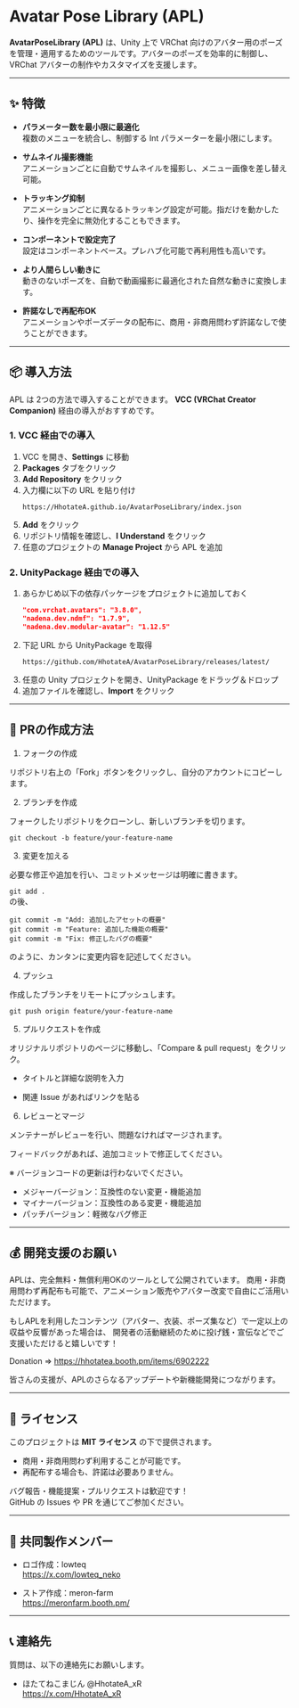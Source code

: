 # Avatar Pose Library (APL)

**AvatarPoseLibrary (APL)** は、Unity 上で VRChat 向けのアバター用のポーズを管理・適用するためのツールです。アバターのポーズを効率的に制御し、VRChat アバターの制作やカスタマイズを支援します。

---

## ✨ 特徴

- **パラメーター数を最小限に最適化**  
  複数のメニューを統合し、制御する Int パラメーターを最小限にします。

- **サムネイル撮影機能**  
  アニメーションごとに自動でサムネイルを撮影し、メニュー画像を差し替え可能。

- **トラッキング抑制**  
  アニメーションごとに異なるトラッキング設定が可能。指だけを動かしたり、操作を完全に無効化することもできます。

- **コンポーネントで設定完了**  
  設定はコンポーネントベース。プレハブ化可能で再利用性も高いです。

- **より人間らしい動きに**  
  動きのないポーズを、自動で動画撮影に最適化された自然な動きに変換します。

- **許諾なしで再配布OK**  
  アニメーションやポーズデータの配布に、商用・非商用問わず許諾なしで使うことができます。

---

## 📦 導入方法

APL は 2つの方法で導入することができます。
**VCC (VRChat Creator Companion)** 経由の導入がおすすめです。  

### 1. VCC 経由での導入

1. VCC を開き、**Settings** に移動  
2. **Packages** タブをクリック  
3. **Add Repository** をクリック  
4. 入力欄に以下の URL を貼り付け  
   ```text
   https://HhotateA.github.io/AvatarPoseLibrary/index.json
   ```  
5. **Add** をクリック  
6. リポジトリ情報を確認し、**I Understand** をクリック  
7. 任意のプロジェクトの **Manage Project** から APL を追加

### 2. UnityPackage 経由での導入

1. あらかじめ以下の依存パッケージをプロジェクトに追加しておく  
   ```json
   "com.vrchat.avatars": "3.8.0",
   "nadena.dev.ndmf": "1.7.9",
   "nadena.dev.modular-avatar": "1.12.5"
   ```
2. 下記 URL から UnityPackage を取得  
   ```text
   https://github.com/HhotateA/AvatarPoseLibrary/releases/latest/
   ```
3. 任意の Unity プロジェクトを開き、UnityPackage をドラッグ＆ドロップ  
4. 追加ファイルを確認し、**Import** をクリック

---

## 🤝 PRの作成方法

1. フォークの作成

リポジトリ右上の「Fork」ボタンをクリックし、自分のアカウントにコピーします。

2. ブランチを作成

フォークしたリポジトリをクローンし、新しいブランチを切ります。

```git checkout -b feature/your-feature-name```

3. 変更を加える

必要な修正や追加を行い、コミットメッセージは明確に書きます。

```git add .```  
の後、

```
git commit -m "Add: 追加したアセットの概要"  
git commit -m "Feature: 追加した機能の概要"  
git commit -m "Fix: 修正したバグの概要"  
```  

のように、カンタンに変更内容を記述してください。

4. プッシュ

作成したブランチをリモートにプッシュします。

```git push origin feature/your-feature-name```

5. プルリクエストを作成

オリジナルリポジトリのページに移動し、「Compare & pull request」をクリック。

- タイトルと詳細な説明を入力

- 関連 Issue があればリンクを貼る

6. レビューとマージ

メンテナーがレビューを行い、問題なければマージされます。

フィードバックがあれば、追加コミットで修正してください。

※ バージョンコードの更新は行わないでください。  

- メジャーバージョン：互換性のない変更・機能追加  
- マイナーバージョン：互換性のある変更・機能追加  
- パッチバージョン：軽微なバグ修正  

---

## 💰 開発支援のお願い

APLは、完全無料・無償利用OKのツールとして公開されています。 商用・非商用問わず再配布も可能で、アニメーション販売やアバター改変で自由にご活用いただけます。

もしAPLを利用したコンテンツ（アバター、衣装、ポーズ集など）で一定以上の収益や反響があった場合は、 開発者の活動継続のために投げ銭・宣伝などでご支援いただけると嬉しいです！

Donation => https://hhotatea.booth.pm/items/6902222

皆さんの支援が、APLのさらなるアップデートや新機能開発につながります。

---

## 📄 ライセンス

このプロジェクトは **MIT ライセンス** の下で提供されます。

- 商用・非商用問わず利用することが可能です。
- 再配布する場合も、許諾は必要ありません。

バグ報告・機能提案・プルリクエストは歓迎です！  
GitHub の Issues や PR を通じてご参加ください。

---

## 👯 共同製作メンバー

- ロゴ作成：lowteq  
https://x.com/lowteq_neko

- ストア作成：meron-farm  
https://meronfarm.booth.pm/

---

## 📞 連絡先

質問は、以下の連絡先にお願いします。

- ほたてねこまじん @HhotateA_xR  
https://x.com/HhotateA_xR